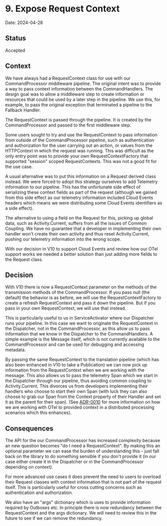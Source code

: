 # 9. Expose Request Context 

Date: 2024-04-28

## Status

Accepted

## Context

We have always had a RequestContext class for use with our CommandProcessor middleware pipeline. The original intent was to provide a way to pass context information between the CommandHandlers. The design goal was to allow a middleware step to create information or resources that could be used by a later step in the pipeline. We use this, for example, to pass the original exception that terminated a pipeline to the Fallback Handler.

The RequestContext is passed through the pipeline. It is created by the CommandProcessor and passed to the first middleware step.

Some users sought to try and use the RequestContext to pass information from outside of the CommandProcessor pipeline, such as authentication and authorization for the user carrying out an action, or values from the HTTPContext in which the request was running. This was difficult as the only entry point was to provide your own RequestContextFactory that supported "session" scoped RequestContexts. This was not a good fit for the use case.

A usual alternative was to put this information on a Request derived class instead. We were forced to adopt this strategy ourselves to add Telemetry information to our pipeline. This has the unfortunate side effect of serializing these context fields as part of the request (although we gained from this side effect as our telemetry information included Cloud Events headers which means we were distributing some Cloud Events identifiers as a side effect).

The alternative to using a field on the Request for this, picking up global data, such as Activity.Current, suffers from all the issues of Common Coupling. We have no guarantee that a developer in implementing their own handler won't create their own activity and thus reset Activity.Current, pushing our telemetry information into the wrong scope.

With our decision in V10 to support Cloud Events and review how our OTel support works we needed a better solution than just adding more fields to the Request class.

## Decision

With V10 there is now a RequestContext parameter on the methods of the transmission methods of the CommandProcessor. If you pass null (the default) the behavior is as before, we will use the RequestContextFactory to create a refresh RequestContext and pass it down the pipeline. But if you pass in your own RequestContext, we will use that instead.

This is particularly useful to us in ServiceActivator where our Dispatcher runs your pipeline. In this case we want to originate the RequestContext in the Dispatcher, not in the CommandProcessor, as this allow us to pass information that we know in the Dispatcher to the CommandHandlers. A simple example is the Message itself, which is not currently available to the CommandProcessor and can be used for debugging and accessing metadata.

By passing the same RequestContext to the translation pipeline (which has also been enhanced in V10 to take a Publication) we can now pick up information from the RequestContext when we are working with the message. This also allows us to pass the telemetry Span which we start in the Dispatcher through our pipeline, thus avoiding common coupling to Activity.Current. This divorces us from developers implementing their handlers who choose to start their own Span (with luck they can also choose to grab our Span from the Context property of their Handler and set it as the parent for their span).  (See [ADR-0010](0010-support-otel-standards.md) for more information on how we are working with OTel to provided context in a distributed processing scenarios which this enhances).

## Consequences

The API for the our CommandProcessor has increased complexity because an new question becomes "do I need a RequestContext". By making this an optional parameter we can ease the burden of understanding this - just fall back on the library to do something sensible if you don't provide it (in our case either create it in the Dispatcher or in the CommandProcessor depending on context).

For more advanced use cases it does prevent the need to users to overload their Request classes with context information that is not part of the request itself. This is particularly useful for cross cutting concerns such as authentication and authorization.

We also have an "args" dictionary which is uses to provide information required by Outboxes etc. In principle there is now redundancy between the RequestContext and the args dictionary. We will need to review this in the future to see if we can remove the redundancy.

